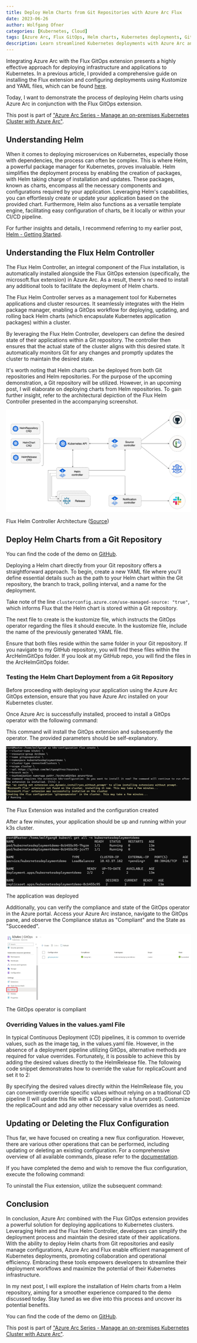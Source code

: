 ```yaml
---
title: Deploy Helm Charts from Git Repositories with Azure Arc Flux
date: 2023-06-26
author: Wolfgang Ofner
categories: [Kubernetes, Cloud]
tags: [Azure Arc, Flux GitOps, Helm charts, Kubernetes deployments, Git repositories, k3s]
description: Learn streamlined Kubernetes deployments with Azure Arc and Flux GitOps. Deploy Helm charts from Git repositories, simplifying app management and collaboration. Optimize efficiency with this comprehensive guide.
---
```

Integrating Azure Arc with the Flux GitOps extension presents a highly effective approach for deploying infrastructure and applications to Kubernetes. In a previous article, I provided a comprehensive guide on installing the Flux extension and configuring deployments using Kustomize and YAML files, which can be found [here](/securely-deploy-application-azure-arc-with-flux-gitops).

Today, I want to demonstrate the process of deploying Helm charts using Azure Arc in conjunction with the Flux GitOps extension.

This post is part of ["Azure Arc Series - Manage an on-premises Kubernetes Cluster with Azure Arc"](/manage-on-premises-kubernetes-with-azure-arc).

## Understanding Helm

When it comes to deploying microservices on Kubernetes, especially those with dependencies, the process can often be complex. This is where Helm, a powerful package manager for Kubernetes, proves invaluable. Helm simplifies the deployment process by enabling the creation of packages, with Helm taking charge of installation and updates. These packages, known as charts, encompass all the necessary components and configurations required by your application. Leveraging Helm's capabilities, you can effortlessly create or update your application based on the provided chart. Furthermore, Helm also functions as a versatile template engine, facilitating easy configuration of charts, be it locally or within your CI/CD pipeline.

For further insights and details, I recommend referring to my earlier post, [Helm - Getting Started](/helm-getting-started).

## Understanding the Flux Helm Controller

The Flux Helm Controller, an integral component of the Flux installation, is automatically installed alongside the Flux GitOps extension (specifically, the microsoft.flux extension) in Azure Arc. As a result, there's no need to install any additional tools to facilitate the deployment of Helm charts.

The Flux Helm Controller serves as a management tool for Kubernetes applications and cluster resources. It seamlessly integrates with the Helm package manager, enabling a GitOps workflow for deploying, updating, and rolling back Helm charts (which encapsulate Kubernetes application packages) within a cluster.

By leveraging the Flux Helm Controller, developers can define the desired state of their applications within a Git repository. The controller then ensures that the actual state of the cluster aligns with this desired state. It automatically monitors Git for any changes and promptly updates the cluster to maintain the desired state.

It's worth noting that Helm charts can be deployed from both Git repositories and Helm repositories. For the purpose of the upcoming demonstration, a Git repository will be utilized. However, in an upcoming post, I will elaborate on deploying charts from Helm repositories. To gain further insight, refer to the architectural depiction of the Flux Helm Controller presented in the accompanying screenshot.

<div class="col-12 col-sm-10 aligncenter">
  <a href="/assets/img/posts/2023/06/Flux-Helm-Controller-Architecture.jpg"><img loading="lazy" src="/assets/img/posts/2023/06/Flux-Helm-Controller-Architecture.jpg" alt="Flux Helm Controller Architecture" /></a>
  
  <p>
   Flux Helm Controller Architecture (<a href="https://fluxcd.io/flux/components/helm" target="_blank" rel="noopener noreferrer">Source</a>)
  </p>
</div>

## Deploy Helm Charts from a Git Repository

You can find the code of the demo on <a href="https://github.com/WolfgangOfner/AzureArc" target="_blank" rel="noopener noreferrer">GitHub</a>.

Deploying a Helm chart directly from your Git repository offers a straightforward approach. To begin, create a new YAML file where you'll define essential details such as the path to your Helm chart within the Git repository, the branch to track, polling interval, and a name for the deployment.

<script src="https://gist.github.com/WolfgangOfner/c38f5fb56e201126b56ceae94ce9e069.js"></script>


Take note of the line `clusterconfig.azure.com/use-managed-source: "true"`, which informs Flux that the Helm chart is stored within a Git repository.

The next file to create is the kustomize file, which instructs the GitOps operator regarding the files it should execute. In the kustomize file, include the name of the previously generated YAML file.

<script src="https://gist.github.com/WolfgangOfner/7a20ec68184195f6d1d333a21a5cc8c9.js"></script>

Ensure that both files reside within the same folder in your Git repository. If you navigate to my GitHub repository, you will find these files within the ArcHelmGitOps folder. If you look at my GitHub repo, you will find the files in the ArcHelmGitOps folder.

### Testing the Helm Chart Deployment from a Git Repository

Before proceeding with deploying your application using the Azure Arc GitOps extension, ensure that you have Azure Arc installed on your Kubernetes cluster.

<script src="https://gist.github.com/WolfgangOfner/ae380c941cadbf525751baf148fef436.js"></script>

Once Azure Arc is successfully installed, proceed to install a GitOps operator with the following command:

<script src="https://gist.github.com/WolfgangOfner/1e4254cb3019dce0cb025b960708a6c2.js"></script>

This command will install the GitOps extension and subsequently the operator. The provided parameters should be self-explanatory.

<div class="col-12 col-sm-10 aligncenter">
  <a href="/assets/img/posts/2023/06/The-Flux-Extension-was-installed-and-the-configuration-created.jpg"><img loading="lazy" src="/assets/img/posts/2023/06/The-Flux-Extension-was-installed-and-the-configuration-created.jpg" alt="The Flux Extension was installed and the configuration created" /></a>
  
  <p>
   The Flux Extension was installed and the configuration created
  </p>
</div>

After a few minutes, your application should be up and running within your k3s cluster.

<div class="col-12 col-sm-10 aligncenter">
  <a href="/assets/img/posts/2023/06/The-application-was-deployed.jpg"><img loading="lazy" src="/assets/img/posts/2023/06/The-application-was-deployed.jpg" alt="The application was deployed" /></a>
  
  <p>
   The application was deployed
  </p>
</div>

Additionally, you can verify the compliance and state of the GitOps operator in the Azure portal. Access your Azure Arc instance, navigate to the GitOps pane, and observe the Compliance status as "Compliant" and the State as "Succeeded".

<div class="col-12 col-sm-10 aligncenter">
  <a href="/assets/img/posts/2023/06/The-GitOps-operator-is-compliant.jpg"><img loading="lazy" src="/assets/img/posts/2023/06/The-GitOps-operator-is-compliant.jpg" alt="The GitOps operator is compliant" /></a>
  
  <p>
   The GitOps operator is compliant
  </p>
</div>

### Overriding Values in the values.yaml File

In typical Continuous Deployment (CD) pipelines, it is common to override values, such as the image tag, in the values.yaml file. However, in the absence of a deployment pipeline utilizing GitOps, alternative methods are required for value overrides. Fortunately, it is possible to achieve this by adding the desired values directly to the HelmRelease file. The following code snippet demonstrates how to override the value for replicaCount and set it to 2:

<script src="https://gist.github.com/WolfgangOfner/d0f3eb51ea65ff223147abc956165315.js"></script>

By specifying the desired values directly within the HelmRelease file, you can conveniently override specific values without relying on a traditional CD pipeline (I will update this file with a CD pipeline in a future post). Customize the replicaCount and add any other necessary value overrides as need.

## Updating or Deleting the Flux Configuration

Thus far, we have focused on creating a new flux configuration. However, there are various other operations that can be performed, including updating or deleting an existing configuration. For a comprehensive overview of all available commands, please refer to the <a href="https://learn.microsoft.com/en-us/cli/azure/k8s-configuration/flux?view=azure-cli-latest" target="_blank" rel="noopener noreferrer">documentation</a>.

If you have completed the demo and wish to remove the flux configuration, execute the following command:

<script src="https://gist.github.com/WolfgangOfner/1c624b1e026e698ab991f1d52c25f9fb.js"></script>

To uninstall the Flux extension, utilize the subsequent command:

<script src="https://gist.github.com/WolfgangOfner/d18908706100e400b603241e3587f490.js"></script>

## Conclusion

In conclusion, Azure Arc combined with the Flux GitOps extension provides a powerful solution for deploying applications to Kubernetes clusters. Leveraging Helm and the Flux Helm Controller, developers can simplify the deployment process and maintain the desired state of their applications. With the ability to deploy Helm charts from Git repositories and easily manage configurations, Azure Arc and Flux enable efficient management of Kubernetes deployments, promoting collaboration and operational efficiency. Embracing these tools empowers developers to streamline their deployment workflows and maximize the potential of their Kubernetes infrastructure. 

In my next post, I will explore the installation of Helm charts from a Helm repository, aiming for a smoother experience compared to the demo discussed today. Stay tuned as we dive into this process and uncover its potential benefits.

You can find the code of the demo on <a href="https://github.com/WolfgangOfner/AzureArc" target="_blank" rel="noopener noreferrer">GitHub</a>.

This post is part of ["Azure Arc Series - Manage an on-premises Kubernetes Cluster with Azure Arc"](/manage-on-premises-kubernetes-with-azure-arc).